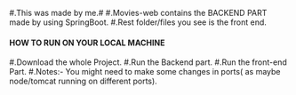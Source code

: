 #.This was made by me.#
#.Movies-web contains the BACKEND PART made by using SpringBoot.
#.Rest folder/files you see is the front end.

#### HOW TO RUN ON YOUR LOCAL MACHINE #####
#.Download the whole Project.
#.Run the Backend part.
#.Run the front-end Part.
#.Notes:- You might need to make some changes in ports( as maybe node/tomcat running on different ports).
